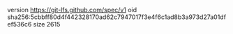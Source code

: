 version https://git-lfs.github.com/spec/v1
oid sha256:5cbbff80d4f442328170ad62c7947017f3e4f6c1ad8b3a973d27a01dfef536c6
size 2615
